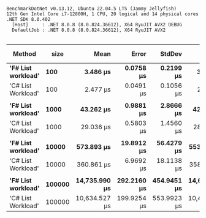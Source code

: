 ```

BenchmarkDotNet v0.13.12, Ubuntu 22.04.5 LTS (Jammy Jellyfish)
12th Gen Intel Core i7-12800H, 1 CPU, 20 logical and 14 physical cores
.NET SDK 8.0.402
  [Host]     : .NET 8.0.8 (8.0.824.36612), X64 RyuJIT AVX2 DEBUG
  DefaultJob : .NET 8.0.8 (8.0.824.36612), X64 RyuJIT AVX2


```
| Method             | size   | Mean          | Error       | StdDev      | Median        | Ratio | RatioSD | Gen0      | Gen1      | Gen2     | Allocated   | Alloc Ratio |
|------------------- |------- |--------------:|------------:|------------:|--------------:|------:|--------:|----------:|----------:|---------:|------------:|------------:|
| **&#39;F# List workload&#39;** | **100**    |      **3.486 μs** |   **0.0758 μs** |   **0.2199 μs** |      **3.382 μs** |  **1.41** |    **0.10** |    **1.5335** |    **0.0381** |        **-** |    **18.83 KB** |        **2.54** |
| &#39;C# List Workload&#39; | 100    |      2.477 μs |   0.0491 μs |   0.1056 μs |      2.463 μs |  1.00 |    0.00 |    0.6027 |    0.0076 |        - |      7.4 KB |        1.00 |
|                    |        |               |             |             |               |       |         |           |           |          |             |             |
| **&#39;F# List workload&#39;** | **1000**   |     **43.262 μs** |   **0.9881 μs** |   **2.8666 μs** |     **42.761 μs** |  **1.51** |    **0.11** |   **17.0898** |    **5.0049** |        **-** |   **209.48 KB** |        **2.26** |
| &#39;C# List Workload&#39; | 1000   |     29.036 μs |   0.5803 μs |   1.4560 μs |     28.583 μs |  1.00 |    0.00 |    7.5378 |    1.4648 |        - |    92.55 KB |        1.00 |
|                    |        |               |             |             |               |       |         |           |           |          |             |             |
| **&#39;F# List workload&#39;** | **10000**  |    **573.893 μs** |  **19.8912 μs** |  **56.4279 μs** |    **553.427 μs** |  **1.61** |    **0.20** |  **177.7344** |  **145.5078** |        **-** |  **2178.24 KB** |        **2.16** |
| &#39;C# List Workload&#39; | 10000  |    360.861 μs |   6.9692 μs |  18.1138 μs |    358.263 μs |  1.00 |    0.00 |   82.0313 |   66.8945 |        - |  1006.62 KB |        1.00 |
|                    |        |               |             |             |               |       |         |           |           |          |             |             |
| **&#39;F# List workload&#39;** | **100000** | **14,735.990 μs** | **292.2160 μs** | **454.9451 μs** | **14,669.979 μs** |  **1.37** |    **0.08** | **1781.2500** | **1718.7500** | **343.7500** | **21865.99 KB** |        **2.15** |
| &#39;C# List Workload&#39; | 100000 | 10,634.527 μs | 199.9254 μs | 553.9923 μs | 10,456.367 μs |  1.00 |    0.00 |  750.0000 |  562.5000 | 281.2500 | 10147.44 KB |        1.00 |
